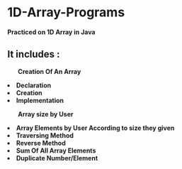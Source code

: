 # 1D-Array-Programs

<b>
  Practiced on 1D Array in Java
</b>


<h2>
  It includes :
</h2>
<b>
  <ol>
    Creation Of An Array 
  </ol>
  <li>
    Declaration 
  </li>
  <li>
    Creation 
  </li>
  <li>
    Implementation
  </li>
  
<ol>
    Array size by User 
  </ol>
  <li>
    Array Elements by User According to size they given
  </li>
  <li>
    Traversing Method 
  </li>
  <li>
    Reverse Method
  </li>
  <li>
    Sum Of All Array Elements 
  </li>
  <li>
    Duplicate Number/Element
  </li>
</li>
</b>
